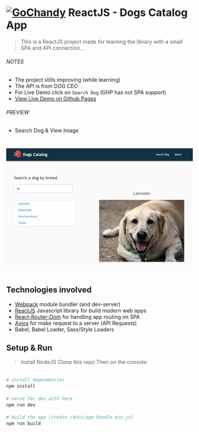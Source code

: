 # [![GoChandy](http://tv.gochandy.com/img/favicon.png)](https://www.gochandy.com/) ReactJS - Dogs Catalog App

> This is a ReactJS project made for learning the library with a small SPA and API connection...

###### NOTES
- The project stills improving (while learning)
- The API is from DOG CEO
- For Live Demo click on `Search Dog` (GHP has not SPA support)
- [View Live Demo on Github Pages](https://chandyalexcr.github.io/dog-app/)

###### PREVIEW
- Search Dog & View Image
# ![Dashboard](./public/img/preview.png)

## Technologies involved
- [Webpack](https://webpack.js.org/) module bundler (and dev-server)
- [ReactJS](https://reactjs.org/) Javascript library for build modern web apps
- [React-Router-Dom](https://reacttraining.com/react-router/) for handling app routing on SPA
- [Axios](https://github.com/mzabriskie/axios) for make request to a server (API Requests)
- Babel, Babel Loader, Sass/Style Loaders

## Setup & Run
> Install NodeJS
> Clone this repo
> Then on the console:

``` bash

# install dependencies
npm install

# serve for dev with hmre
npm run dev

# build the app (create /docs/app-bundle.min.js)
npm run build

```

